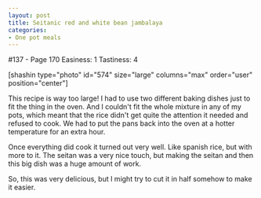 ```yaml
---
layout: post
title: Seitanic red and white bean jambalaya
categories:
- One pot meals
---
```


#137 - Page 170
Easiness: 1
Tastiness: 4

[shashin type="photo" id="574" size="large" columns="max" order="user" position="center"]

This recipe is way too large! I had to use two different baking dishes just to fit the thing in the oven. And I couldn't fit the whole mixture in any of my pots, which meant that the rice didn't get quite the attention it needed and refused to cook. We had to put the pans back into the oven at a hotter temperature for an extra hour.

Once everything did cook it turned out very well. Like spanish rice, but with more to it. The seitan was a very nice touch, but making the seitan and then this big dish was a huge amount of work.

So, this was very delicious, but I might try to cut it in half somehow to make it easier.
